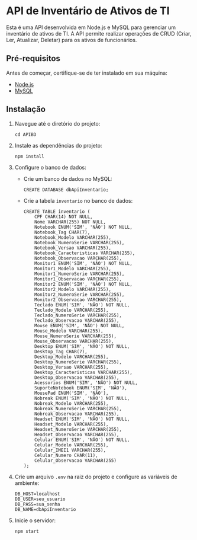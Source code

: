 # API de Inventário de Ativos de TI

Esta é uma API desenvolvida em Node.js e MySQL para gerenciar um inventário de ativos de TI. A API permite realizar operações de CRUD (Criar, Ler, Atualizar, Deletar) para os ativos de funcionários.

## Pré-requisitos

Antes de começar, certifique-se de ter instalado em sua máquina:
- [Node.js](https://nodejs.org/)
- [MySQL](https://www.mysql.com/)

## Instalação

1. Navegue até o diretório do projeto:
    ```
    cd APIBD
    ```
2. Instale as dependências do projeto:
    ```
    npm install
    ```
3. Configure o banco de dados:
   - Crie um banco de dados no MySQL:
     ```
     CREATE DATABASE dbApiInventario;
     ```
   - Crie a tabela `inventario` no banco de dados:
     ```
     CREATE TABLE inventario (
         CPF CHAR(14) NOT NULL,
         Nome VARCHAR(255) NOT NULL,
         Notebook ENUM('SIM', 'NÃO') NOT NULL,
         Notebook_Tag CHAR(7),
         Notebook_Modelo VARCHAR(255),
         Notebook_NumeroSerie VARCHAR(255),
         Notebook_Versao VARCHAR(255),
         Notebook_Caracteristicas VARCHAR(255),
         Notebook_Observacao VARCHAR(255),
         Monitor1 ENUM('SIM', 'NÃO') NOT NULL,
         Monitor1_Modelo VARCHAR(255),
         Monitor1_NumeroSerie VARCHAR(255),
         Monitor1_Observacao VARCHAR(255),
         Monitor2 ENUM('SIM', 'NÃO') NOT NULL,
         Monitor2_Modelo VARCHAR(255),
         Monitor2_NumeroSerie VARCHAR(255),
         Monitor2_Observacao VARCHAR(255),
         Teclado ENUM('SIM', 'NÃO') NOT NULL,
         Teclado_Modelo VARCHAR(255),
         Teclado_NumeroSerie VARCHAR(255),
         Teclado_Observacao VARCHAR(255),
         Mouse ENUM('SIM', 'NÃO') NOT NULL,
         Mouse_Modelo VARCHAR(255),
         Mouse_NumeroSerie VARCHAR(255),
         Mouse_Observacao VARCHAR(255),
         Desktop ENUM('SIM', 'NÃO') NOT NULL,
         Desktop_Tag CHAR(7),
         Desktop_Modelo VARCHAR(255),
         Desktop_NumeroSerie VARCHAR(255),
         Desktop_Versao VARCHAR(255),
         Desktop_Caracteristicas VARCHAR(255),
         Desktop_Observacao VARCHAR(255),
         Acessorios ENUM('SIM', 'NÃO') NOT NULL,
         SuporteNotebook ENUM('SIM', 'NÃO'),
         MousePad ENUM('SIM', 'NÃO'),
         Nobreak ENUM('SIM', 'NÃO') NOT NULL,
         Nobreak_Modelo VARCHAR(255),
         Nobreak_NumeroSerie VARCHAR(255),
         Nobreak_Observacao VARCHAR(255),
         Headset ENUM('SIM', 'NÃO') NOT NULL,
         Headset_Modelo VARCHAR(255),
         Headset_NumeroSerie VARCHAR(255),
         Headset_Observacao VARCHAR(255),
         Celular ENUM('SIM', 'NÃO') NOT NULL,
         Celular_Modelo VARCHAR(255),
         Celular_IMEI1 VARCHAR(255),
         Celular_Numero CHAR(11),
         Celular_Observacao VARCHAR(255)
     );
     ```
4. Crie um arquivo `.env` na raiz do projeto e configure as variáveis de ambiente:
    ```
    DB_HOST=localhost
    DB_USER=seu_usuario
    DB_PASS=sua_senha
    DB_NAME=dbApiInventario
    ```

5. Inicie o servidor:
    ```
    npm start
    ```
